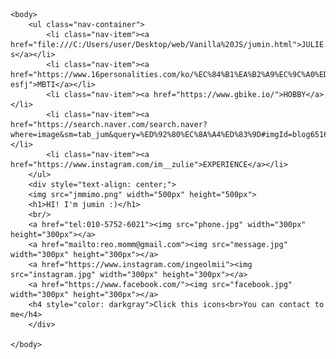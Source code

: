 <!DOCTYPE html>
<html>
    <head>
     <meta charset="utf-8">
     <meta name="viewport" content="width=device-width, initial scale=1.0">
     <title>Introduce jumin!</title>
     <style>
         li {
             display: inline;
         }
         .nav-container {
             display: flex;
             flex-direction: row;
             width: 100%;
             margin: 0;
             padding: 0;
             background-color: white;
             list-style-type: none;
         }
         .nav-item {
             padding: 15px;
             cursor: pointer;
         }
         .nav-item a {
             text-align: center;
             text-decoration: none;
             list-style-type: none;
             margin: 0;
             padding: 0;
             color: darkgray;
         }
         .nav-item:hover {
             background-color: beige;
         }
         .nav-item:nth-child(1) {
             background-color: antiquewhite;
         }
         .nav-container {
             position:fixed;
             top: 0;
         }
         head {
             margin-top: 80px;
         }
     </style>
    </head>

    <body>
        <ul class="nav-container">
            <li class="nav-item"><a href="file:///C:/Users/user/Desktop/web/Vanilla%20JS/jumin.html">JULIE' s</a></li>
            <li class="nav-item"><a href="https://www.16personalities.com/ko/%EC%84%B1%EA%B2%A9%EC%9C%A0%ED%98%95-esfj">MBTI</a></li>
            <li class="nav-item"><a href="https://www.gbike.io/">HOBBY</a></li>
            <li class="nav-item"><a href="https://search.naver.com/search.naver?where=image&sm=tab_jum&query=%ED%92%80%EC%8A%A4%ED%83%9D#imgId=blog6516479%7C8%7C222046454282_259970847&vType=rollout">DREAM</a></li>
            <li class="nav-item"><a href="https://www.instagram.com/im__zulie">EXPERIENCE</a></li>
        </ul>
        <div style="text-align: center;">
        <img src="jmmimo.png" width="500px" height="500px">
        <h1>HI! I'm jumin :)</h1>
        <br/>
        <a href="tel:010-5752-6021"><img src="phone.jpg" width="300px" height="300px"></a>
        <a href="mailto:reo.momm@gmail.com"><img src="message.jpg" width="300px" height="300px"></a>
        <a href="https://www.instagram.com/ingeolmii"><img src="instagram.jpg" width="300px" height="300px"></a>
        <a href="https://www.facebook.com/"><img src="facebook.jpg" width="300px" height="300px"></a>
        <h4 style="color: darkgray">Click this icons<br>You can contact to me</h4>
        </div>

    </body>
</html>
